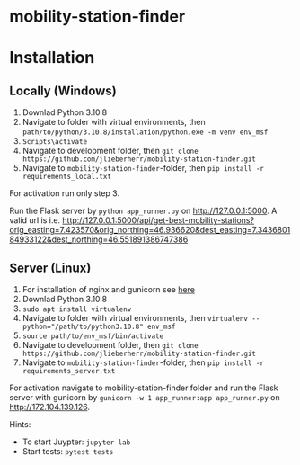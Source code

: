 # mobility-station-finder

# Installation

## Locally (Windows)
1. Downlad Python 3.10.8
2. Navigate to folder with virtual environments, then ```path/to/python/3.10.8/installation/python.exe -m venv env_msf```
3. ```Scripts\activate```
3. Navigate to development folder, then ```git clone https://github.com/jlieberherr/mobility-station-finder.git```
4. Navigate to ```mobility-station-finder```-folder, then ```pip install -r requirements_local.txt```

For activation run only step 3.

Run the Flask server by ```python app_runner.py``` on http://127.0.0.1:5000.
A valid url is i.e. http://127.0.0.1:5000/api/get-best-mobility-stations?orig_easting=7.423570&orig_northing=46.936620&dest_easting=7.343680184933122&dest_northing=46.551891386747386

## Server (Linux)
1. For installation of nginx and gunicorn see [here](https://www.linode.com/docs/guides/flask-and-gunicorn-on-ubuntu/#prepare-the-production-environment)
2. Downlad Python 3.10.8
3. ```sudo apt install virtualenv```
4. Navigate to folder with virtual environments, then ```virtualenv --python="/path/to/python3.10.8" env_msf```
5. ```source path/to/env_msf/bin/activate```
6. Navigate to development folder, then ```git clone https://github.com/jlieberherr/mobility-station-finder.git```
7. Navigate to ```mobility-station-finder```-folder, then ```pip install -r requirements_server.txt```

For activation navigate to mobility-station-finder folder and run the Flask server with gunicorn by ```gunicorn -w 1 app_runner:app app_runner.py``` on http://172.104.139.126.


Hints:
- To start Juypter: ```jupyter lab```
- Start tests: ```pytest tests```
